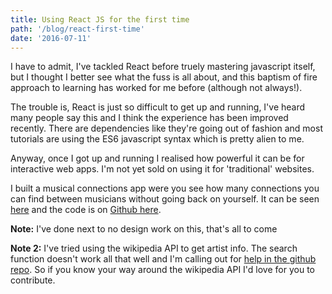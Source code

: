```yaml
---
title: Using React JS for the first time
path: '/blog/react-first-time'
date: '2016-07-11'
---
```


I have to admit, I've tackled React before truely mastering javascript itself, but I thought I better see what the fuss is all about, and this baptism of fire approach to learning has worked for me before (although not always!).

The trouble is, React is just so difficult to get up and running, I've heard many people say this and I think the experience has been improved recently. There are dependencies like they're going out of fashion and most tutorials are using the ES6 javascript syntax which is pretty alien to me.

Anyway, once I got up and running I realised how powerful it can be for interactive web apps. I'm not yet sold on using it for 'traditional' websites.

I built a musical connections app were you see how many connections you can find between musicians without going back on yourself. It can be seen [here](http://mattgreenfield.co.uk/music-links/) and the code is on [Github here](https://github.com/mattgreenfield/music-links).

**Note:** I've done next to no design work on this, that's all to come

**Note 2:** I've tried using the wikipedia API to get artist info. The search function doesn't work all that well and I'm calling out for [help in the github repo](https://github.com/mattgreenfield/music-links/issues/1). So if you know your way around the wikipedia API I'd love for you to contribute.
